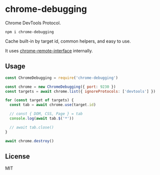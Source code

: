 # chrome-debugging

Chrome DevTools Protocol.

```
npm i chrome-debugging
```

Cache built-in by target id, common helpers, and easy to use.

It uses [chrome-remote-interface](https://github.com/cyrus-and/chrome-remote-interface) internally.

## Usage
```javascript
const ChromeDebugging = require('chrome-debugging')

const chrome = new ChromeDebugging({ port: 9230 })
const targets = await chrome.list({ ignoreProtocols: ['devtools'] })

for (const target of targets) {
  const tab = await chrome.use(target.id)

  // const { DOM, CSS, Page } = tab
  console.log(await tab.$('*'))

  // await tab.close()
}

await chrome.destroy()
```

## License
MIT
